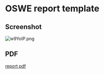 # OSWE report template

## Screenshot

![w9YoIP.png](https://s1.ax1x.com/2020/09/02/w9YoIP.png)

## PDF

[report pdf](https://github.com/madneal/oswe-report-template/blob/master/OSWE-Exam-Report.pdf)
